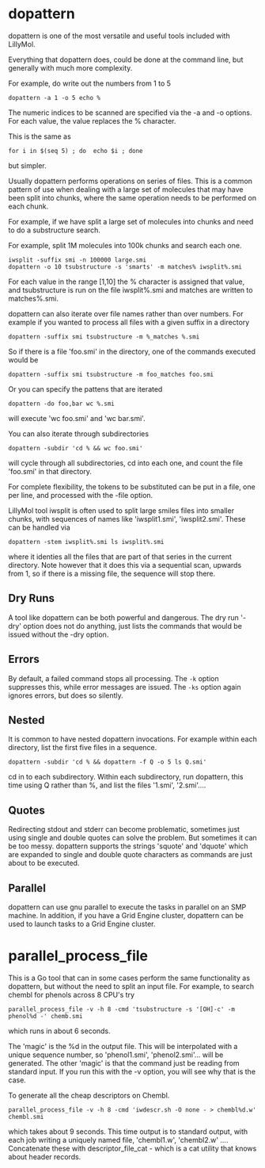 # dopattern

dopattern is one of the most versatile and useful tools included
with LillyMol.

Everything that dopattern does, could be done at the command
line, but generally with much more complexity.

For example, do write out the numbers from 1 to 5
```
dopattern -a 1 -o 5 echo %
```
The numeric indices to be scanned are specified via the -a and -o
options. For each value, the value replaces the % character.

This is the same as
```
for i in $(seq 5) ; do  echo $i ; done
```
but simpler.

Usually dopattern performs operations on series of files. This is
a common pattern of use when dealing with a large set of molecules
that may have been split into chunks, where the same operation needs
to be performed on each chunk.

For example, if we have split a large set of molecules into chunks
and need to do a substructure search.

For example, split 1M molecules into 100k chunks and search
each one.
```
iwsplit -suffix smi -n 100000 large.smi
dopattern -o 10 tsubstructure -s 'smarts' -m matches% iwsplit%.smi
```
For each value in the range [1,10] the % character is assigned that value, and
tsubstructure is run on the file iwsplit%.smi and matches are written to matches%.smi.

dopattern can also iterate over file names rather than over numbers. For example
if you wanted to process all files with a given suffix in a directory
```
dopattern -suffix smi tsubstructure -m %_matches %.smi
```
So if there is a file 'foo.smi' in the directory, one of the commands executed
would be
```
dopattern -suffix smi tsubstructure -m foo_matches foo.smi
```

Or you can specify the pattens that are iterated
```
dopattern -do foo,bar wc %.smi
```
will execute 'wc foo.smi' and 'wc bar.smi'.

You can also iterate through subdirectories
```
dopattern -subdir 'cd % && wc foo.smi'
```
will cycle through all subdirectories, cd into each one, and count
the file 'foo.smi' in that directory.

For complete flexibility, the tokens to be substituted can be put in
a file, one per line, and processed with the -file option.

LillyMol tool iwsplit is often used to split large smiles files into
smaller chunks, with sequences of names like 'iwsplit1.smi', 'iwsplit2.smi'.
These can be handled via
```
dopattern -stem iwsplit%.smi ls iwsplit%.smi
```
where it identies all the files that are part of that series in the current
directory. Note however that it does this via a sequential scan, upwards
from 1, so if there is a missing file, the sequence will stop there.

## Dry Runs
A tool like dopattern can be both powerful and dangerous. The dry run
'-dry' option does not do anything, just lists the commands that would
be issued without the -dry option.

## Errors
By default, a failed command stops all processing. The `-k` option
suppresses this, while error messages are issued. The `-ks` option
again ignores errors, but does so silently.

## Nested
It is common to have nested dopattern invocations. For example within
each directory, list the first five files in a sequence.
```
dopattern -subdir 'cd % && dopattern -f Q -o 5 ls Q.smi'
```
cd in to each subdirectory. Within each subdirectory, run dopattern,
this time using Q rather than %, and list the files '1.smi',
'2.smi'....

## Quotes
Redirecting stdout and stderr can become problematic, sometimes
just using single and double quotes can solve the problem. But sometimes
it can be too messy. dopattern supports the strings 'squote' and 'dquote'
which are expanded to single and double quote characters as commands
are just about to be executed.

## Parallel
dopattern can use gnu parallel to execute the tasks in parallel on
an SMP machine. In addition, if you have a Grid Engine cluster,
dopattern can be used to launch tasks to a Grid Engine cluster.

# parallel_process_file
This is a Go tool that can in some cases perform the same
functionality as dopattern, but without the need to split an input
file. For example, to search chembl for phenols across 8 CPU's
try
```
parallel_process_file -v -h 8 -cmd 'tsubstructure -s '[OH]-c' -m phenol%d -' chemb.smi
```
which runs in about 6 seconds. 

The 'magic' is the %d in the output file. This will be interpolated with
a unique sequence number, so 'phenol1.smi', 'phenol2.smi'... will be generated.
The other 'magic' is that the command just be reading from standard input. If you
run this with the -v option, you will see why that is the case.

To generate all the cheap descriptors on Chembl.
```
parallel_process_file -v -h 8 -cmd 'iwdescr.sh -O none - > chembl%d.w' chembl.smi
```
which takes about 9 seconds. This time output is to standard output, with each
job writing a uniquely named file, 'chembl1.w', 'chembl2.w' .... Concatenate
these with descriptor_file_cat - which is a cat utility that knows about
header records.
